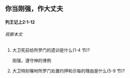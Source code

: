 ## 你当刚强，作大丈夫

#### 列王记上2:1-12

###### 观察本文

1. 大卫死前给所罗门的遗训是什么(1-4 节)?    刚强，遵守神的律例2. 大卫特别嘱咐所罗门处置约押和示每的理由是什么(5-9 节)?